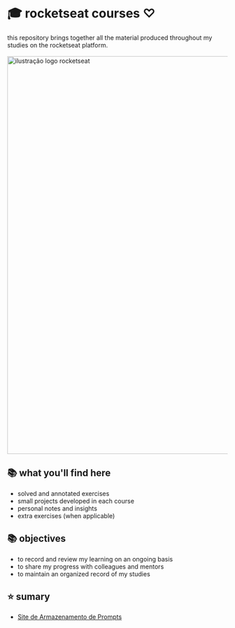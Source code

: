 # 🎓 rocketseat courses ♡
this repository brings together all the material produced throughout my studies on the rocketseat platform.
<br><br>
<img src="https://media.licdn.com/dms/image/sync/v2/D4D27AQGlHxRNroGwjQ/articleshare-shrink_800/B4DZZIRfxoGwAM-/0/1744969268767?e=2147483647&v=beta&t=b9hRD5hRix7Ci582_9knlaLJ5x9Oc-9NlKJZCQqdY-Y" alt="ilustração logo rocketseat" min-width="400px" max-width="400px" width="910px" align="center">
## 📚 what you'll find here

- solved and annotated exercises
- small projects developed in each course
- personal notes and insights
- extra exercises (when applicable)

## 📚 objectives

- to record and review my learning on an ongoing basis
- to share my progress with colleagues and mentors
- to maintain an organized record of my studies


## ⭐ sumary

- <a href="https://github.com/juliarichesky/cursos-rocketseat/tree/main/nlw-pocket-iniciantes/site-prompts">Site de Armazenamento de Prompts</a>
